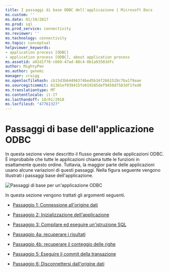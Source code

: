 ```yaml
---
title: I passaggi di base ODBC dell'applicazione | Microsoft Docs
ms.custom: ''
ms.date: 01/19/2017
ms.prod: sql
ms.prod_service: connectivity
ms.reviewer: ''
ms.technology: connectivity
ms.topic: conceptual
helpviewer_keywords:
- application process [ODBC]
- application process [ODBC], about application process
ms.assetid: a92d1f78-c669-47ad-88c4-0b1a93503dfc
author: MightyPen
ms.author: genemi
manager: craigg
ms.openlocfilehash: cb15d3b64496374bed5b16f2661528c7ba1f9aae
ms.sourcegitcommit: 61381ef939415fe019285def9450d7583df1fed0
ms.translationtype: MT
ms.contentlocale: it-IT
ms.lasthandoff: 10/01/2018
ms.locfileid: "47761327"
---
```

# <a name="basic-odbc-application-steps"></a>Passaggi di base dell'applicazione ODBC
In questa sezione viene descritto il flusso generale delle applicazioni ODBC. È improbabile che tutte le applicazioni chiama tutte le funzioni in esattamente questo ordine. Tuttavia, la maggior parte delle applicazioni usano alcune variazioni di questi passaggi. Nella figura seguente vengono illustrati i passaggi base dell'applicazione.  
  
 ![Passaggi di base per un'applicazione ODBC](../../../odbc/reference/develop-app/media/pr10.gif "pr10")  
  
 In questa sezione vengono trattati gli argomenti seguenti.  
  
-   [Passaggio 1: Connessione all'origine dati](../../../odbc/reference/develop-app/step-1-connect-to-the-data-source.md)  
  
-   [Passaggio 2: Inizializzazione dell'applicazione](../../../odbc/reference/develop-app/step-2-initialize-the-application.md)  
  
-   [Passaggio 3: Compilare ed eseguire un'istruzione SQL](../../../odbc/reference/develop-app/step-3-build-and-execute-an-sql-statement.md)  
  
-   [Passaggio 4a: recuperare i risultati](../../../odbc/reference/develop-app/step-4a-fetch-the-results.md)  
  
-   [Passaggio 4b: recuperare il conteggio delle righe](../../../odbc/reference/develop-app/step-4b-fetch-the-row-count.md)  
  
-   [Passaggio 5: Eseguire il commit della transazione](../../../odbc/reference/develop-app/step-5-commit-the-transaction.md)  
  
-   [Passaggio 6: Disconnettersi dall'origine dati](../../../odbc/reference/develop-app/step-6-disconnect-from-the-data-source.md)
